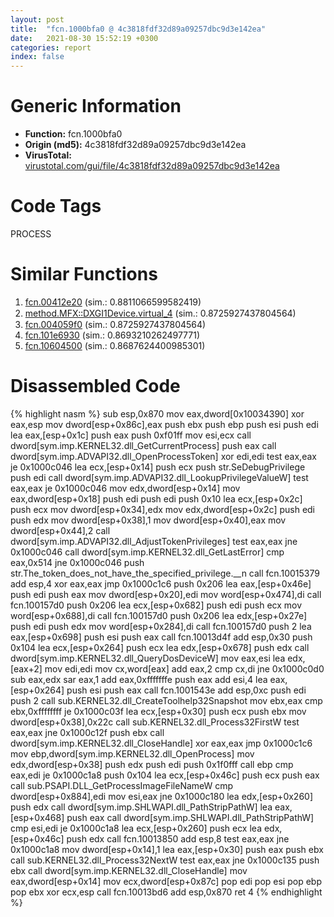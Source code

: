 ```yaml
---
layout: post
title:  "fcn.1000bfa0 @ 4c3818fdf32d89a09257dbc9d3e142ea"
date:   2021-08-30 15:52:19 +0300
categories: report
index: false
---
```


# Generic Information
- **Function:** fcn.1000bfa0
- **Origin (md5):** 4c3818fdf32d89a09257dbc9d3e142ea
- **VirusTotal:** [virustotal.com/gui/file/4c3818fdf32d89a09257dbc9d3e142ea][virustotal_ref]

# Code Tags
<span class="tag" id="PROCESS">PROCESS</span>


# Similar Functions

1. [fcn.00412e20][similar_1_ref] (sim.: 0.8811066599582419)
2. [method.MFX꞉꞉DXGI1Device.virtual\_4][similar_2_ref] (sim.: 0.8725927437804564)
3. [fcn.004059f0][similar_3_ref] (sim.: 0.8725927437804564)
4. [fcn.101e6930][similar_4_ref] (sim.: 0.8693210262497771)
5. [fcn.10604500][similar_5_ref] (sim.: 0.8687624400985301)


# Disassembled Code

{% highlight nasm %}
sub esp,0x870
mov eax,dword[0x10034390]
xor eax,esp
mov dword[esp+0x86c],eax
push ebx
push ebp
push esi
push edi
lea eax,[esp+0x1c]
push eax
push 0xf01ff
mov esi,ecx
call dword[sym.imp.KERNEL32.dll_GetCurrentProcess]
push eax
call dword[sym.imp.ADVAPI32.dll_OpenProcessToken]
xor edi,edi
test eax,eax
je 0x1000c046
lea ecx,[esp+0x14]
push ecx
push str.SeDebugPrivilege
push edi
call dword[sym.imp.ADVAPI32.dll_LookupPrivilegeValueW]
test eax,eax
je 0x1000c046
mov edx,dword[esp+0x14]
mov eax,dword[esp+0x18]
push edi
push edi
push 0x10
lea ecx,[esp+0x2c]
push ecx
mov dword[esp+0x34],edx
mov edx,dword[esp+0x2c]
push edi
push edx
mov dword[esp+0x38],1
mov dword[esp+0x40],eax
mov dword[esp+0x44],2
call dword[sym.imp.ADVAPI32.dll_AdjustTokenPrivileges]
test eax,eax
jne 0x1000c046
call dword[sym.imp.KERNEL32.dll_GetLastError]
cmp eax,0x514
jne 0x1000c046
push str.The_token_does_not_have_the_specified_privilege.__n
call fcn.10015379
add esp,4
xor eax,eax
jmp 0x1000c1c6
push 0x206
lea eax,[esp+0x46e]
push edi
push eax
mov dword[esp+0x20],edi
mov word[esp+0x474],di
call fcn.100157d0
push 0x206
lea ecx,[esp+0x682]
push edi
push ecx
mov word[esp+0x688],di
call fcn.100157d0
push 0x206
lea edx,[esp+0x27e]
push edi
push edx
mov word[esp+0x284],di
call fcn.100157d0
push 2
lea eax,[esp+0x698]
push esi
push eax
call fcn.10013d4f
add esp,0x30
push 0x104
lea ecx,[esp+0x264]
push ecx
lea edx,[esp+0x678]
push edx
call dword[sym.imp.KERNEL32.dll_QueryDosDeviceW]
mov eax,esi
lea edx,[eax+2]
mov edi,edi
mov cx,word[eax]
add eax,2
cmp cx,di
jne 0x1000c0d0
sub eax,edx
sar eax,1
add eax,0xfffffffe
push eax
add esi,4
lea eax,[esp+0x264]
push esi
push eax
call fcn.1001543e
add esp,0xc
push edi
push 2
call sub.KERNEL32.dll_CreateToolhelp32Snapshot
mov ebx,eax
cmp ebx,0xffffffff
je 0x1000c03f
lea ecx,[esp+0x30]
push ecx
push ebx
mov dword[esp+0x38],0x22c
call sub.KERNEL32.dll_Process32FirstW
test eax,eax
jne 0x1000c12f
push ebx
call dword[sym.imp.KERNEL32.dll_CloseHandle]
xor eax,eax
jmp 0x1000c1c6
mov ebp,dword[sym.imp.KERNEL32.dll_OpenProcess]
mov edx,dword[esp+0x38]
push edx
push edi
push 0x1f0fff
call ebp
cmp eax,edi
je 0x1000c1a8
push 0x104
lea ecx,[esp+0x46c]
push ecx
push eax
call sub.PSAPI.DLL_GetProcessImageFileNameW
cmp dword[esp+0x884],edi
mov esi,eax
jne 0x1000c180
lea edx,[esp+0x260]
push edx
call dword[sym.imp.SHLWAPI.dll_PathStripPathW]
lea eax,[esp+0x468]
push eax
call dword[sym.imp.SHLWAPI.dll_PathStripPathW]
cmp esi,edi
je 0x1000c1a8
lea ecx,[esp+0x260]
push ecx
lea edx,[esp+0x46c]
push edx
call fcn.10013850
add esp,8
test eax,eax
jne 0x1000c1a8
mov dword[esp+0x14],1
lea eax,[esp+0x30]
push eax
push ebx
call sub.KERNEL32.dll_Process32NextW
test eax,eax
jne 0x1000c135
push ebx
call dword[sym.imp.KERNEL32.dll_CloseHandle]
mov eax,dword[esp+0x14]
mov ecx,dword[esp+0x87c]
pop edi
pop esi
pop ebp
pop ebx
xor ecx,esp
call fcn.10013bd6
add esp,0x870
ret 4
{% endhighlight %}


[similar_1_ref]: /report/fcn.00412e20@be7fba7cc724acf4ae2900d99e0fc9c3
[similar_2_ref]: /report/method.MFX꞉꞉DXGI1Device.virtual_4@d59f9c4f445b9f980173dec064f55091
[similar_3_ref]: /report/fcn.004059f0@d59f9c4f445b9f980173dec064f55091
[similar_4_ref]: /report/fcn.101e6930@2585b133c2e70968905cce13b1fc2654
[similar_5_ref]: /report/fcn.10604500@2585b133c2e70968905cce13b1fc2654
[virustotal_ref]: https://www.virustotal.com/gui/file/4c3818fdf32d89a09257dbc9d3e142ea